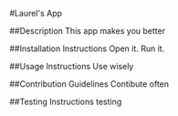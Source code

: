 
#Laurel's App

##Description
This app makes you better

##Installation Instructions
Open it. Run it.

##Usage Instructions
Use wisely

##Contribution Guidelines
Contibute often

##Testing Instructions
testing
